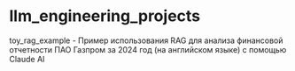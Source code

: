 # llm_engineering_projects
toy_rag_example - Пример использования RAG для анализа финансовой отчетности ПАО Газпром за 2024 год (на английском языке) с помощью Claude AI

